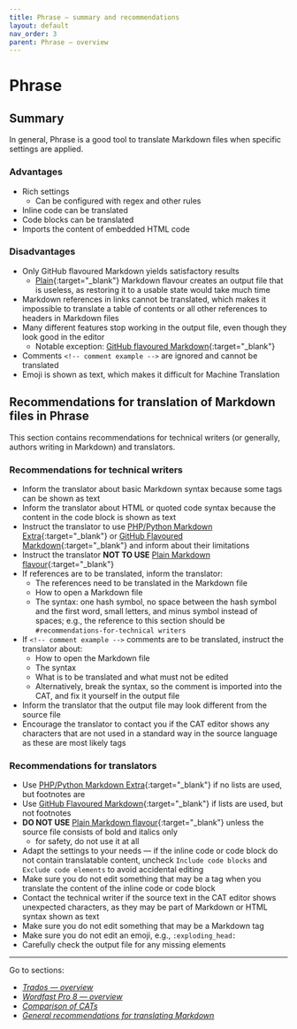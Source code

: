 ```yaml
---
title: Phrase — summary and recommendations
layout: default
nav_order: 3
parent: Phrase — overview
---
```

Phrase
===

## Summary

In general, Phrase is a good tool to translate Markdown files when specific settings are applied.

### Advantages

- Rich settings
	- Can be configured with regex and other rules
- Inline code can be translated
- Code blocks can be translated
- Imports the content of embedded HTML code

### Disadvantages

- Only GitHub flavoured Markdown yields satisfactory results
	- [Plain](phrase-02-results#plain){:target="_blank"} Markdown flavour creates an output file that is useless, as restoring it to a usable state would take much time
- Markdown references in links cannot be translated, which makes it impossible to translate a table of contents or all other references to headers in Markdown files
- Many different features stop working in the output file, even though they look good in the editor
	- Notable exception: [GitHub flavoured Markdown](phrase-02-results#github-flavoured-markdown){:target="_blank"}
- Comments `<!-- comment example -->` are ignored and cannot be translated
- Emoji is shown as text, which makes it difficult for Machine Translation

## Recommendations for translation of Markdown files in Phrase

This section contains recommendations for technical writers (or generally, authors writing in Markdown) and translators.

### Recommendations for technical writers

- Inform the translator about basic Markdown syntax because some tags can be shown as text
- Inform the translator about HTML or quoted code syntax because the content in the code block is shown as text
- Instruct the translator to use [PHP/Python Markdown Extra](phrase-02-results#php-&#47;-python-markdown-extra){:target="_blank"} or [GitHub Flavoured Markdown](phrase-02-results#github-flavoured-markdown){:target="_blank"} and inform about their limitations
- Instruct the translator **NOT TO USE** [Plain Markdown flavour](phrase-02-results#plain){:target="_blank"}
- If references are to be translated, inform the translator:
	- The references need to be translated in the Markdown file
	- How to open a Markdown file
	- The syntax: one hash symbol, no space between the hash symbol and the first word, small letters, and minus symbol instead of spaces; e.g., the reference to this section should be `#recommendations-for-technical writers`
- If `<!-- comment example -->` comments are to be translated, instruct the translator about:
	- How to open the Markdown file
	- The syntax
	- What is to be translated and what must not be edited
	- Alternatively, break the syntax, so the comment is imported into the CAT, and fix it yourself in the output file
- Inform the translator that the output file may look different from the source file
- Encourage the translator to contact you if the CAT editor shows any characters that are not used in a standard way in the source language as these are most likely tags

### Recommendations for translators

- Use [PHP/Python Markdown Extra](phrase-02-results#php-&#47;-python-markdown-extra){:target="_blank"} if no lists are used, but footnotes are
- Use [GitHub Flavoured Markdown](phrase-02-results#github-flavoured-markdown){:target="_blank"} if lists are used, but not footnotes
- **DO NOT USE** [Plain Markdown flavour](phrase-02-results#plain){:target="_blank"} unless the source file consists of bold and italics only
	- for safety, do not use it at all
- Adapt the settings to your needs — if the inline code or code block do not contain translatable content, uncheck `Include code blocks` and `Exclude code elements` to avoid accidental editing
- Make sure you do not edit something that may be a tag when you translate the content of the inline code or code block
- Contact the technical writer if the source text in the CAT editor shows unexpected characters, as they may be part of Markdown or HTML syntax shown as text
- Make sure you do not edit something that may be a Markdown tag
- Make sure you do not edit an emoji, e.g., `:exploding_head:`
- Carefully check the output file for any missing elements

---

Go to sections:
- [*Trados — overview*](trados-00-overview)
- [*Wordfast Pro 8 — overview*](wordfast-00-overview)
- [*Comparison of CATs*](top-comparison)
- [*General recommendations for translating Markdown*](top-general-rec)